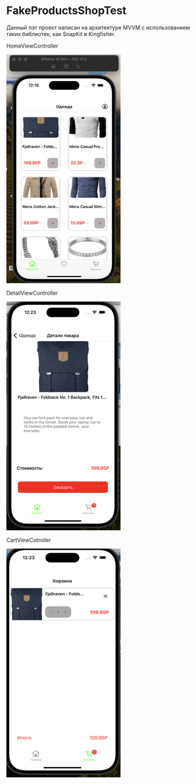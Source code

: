 # FakeProductsShopTest

Данный пэт проект написан на архитектуре MVVM с использованием таких библиотек, как SnapKit и Kingfisher.

HomeViewController

<img src="https://github.com/Konstantin058/FakeProductsShopTest/blob/main/Home.png" width="300" height="600" />


DetailViewController

<img src="https://github.com/Konstantin058/FakeProductsShopTest/blob/main/Detail.png" width="300" height="600" />

CartViewCotroller

<img src="https://github.com/Konstantin058/FakeProductsShopTest/blob/main/CartWithProduct.png" width="300" height="600" />

